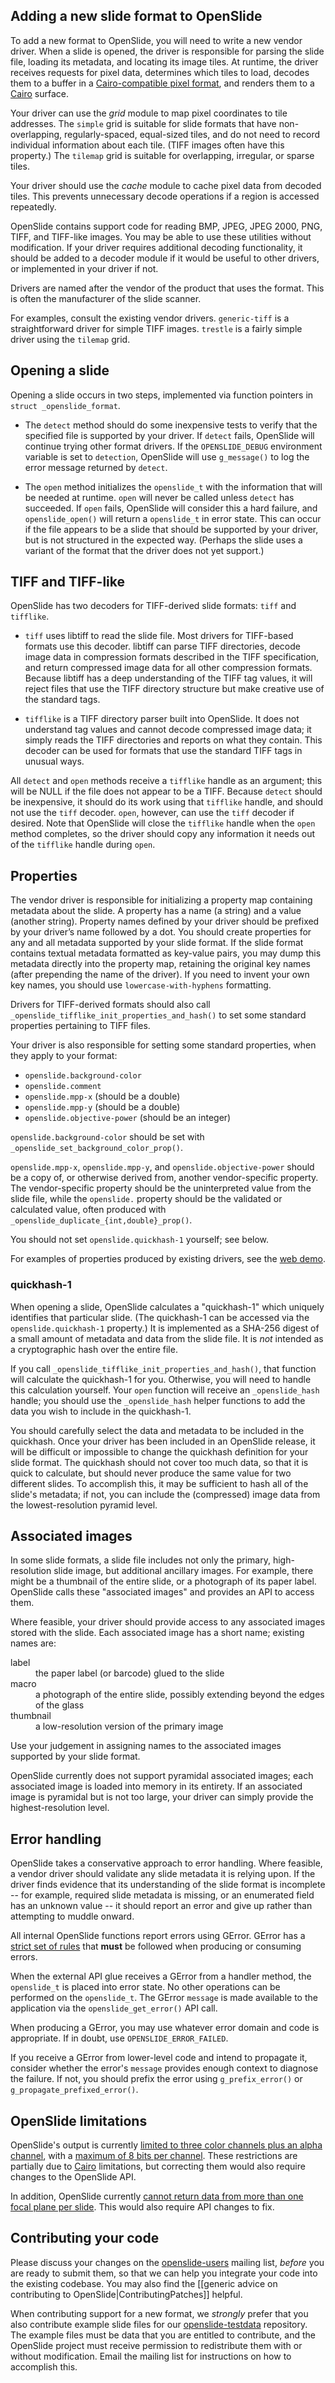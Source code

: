 Adding a new slide format to OpenSlide
--------------------------------------

To add a new format to OpenSlide, you will need to write a new vendor driver.  When a slide is opened, the driver is responsible for parsing the slide file, loading its metadata, and locating its image tiles.  At runtime, the driver receives requests for pixel data, determines which tiles to load, decodes them to a buffer in a [Cairo-compatible pixel format](http://cairographics.org/manual/cairo-Image-Surfaces.html#cairo-format-t), and renders them to a [Cairo](http://cairographics.org/) surface.

Your driver can use the *grid* module to map pixel coordinates to tile addresses.  The `simple` grid is suitable for slide formats that have non-overlapping, regularly-spaced, equal-sized tiles, and do not need to record individual information about each tile.  (TIFF images often have this property.)  The `tilemap` grid is suitable for overlapping, irregular, or sparse tiles.

Your driver should use the *cache* module to cache pixel data from decoded tiles.  This prevents unnecessary decode operations if a region is accessed repeatedly.

OpenSlide contains support code for reading BMP, JPEG, JPEG 2000, PNG, TIFF, and TIFF-like images.  You may be able to use these utilities without modification.  If your driver requires additional decoding functionality, it should be added to a decoder module if it would be useful to other drivers, or implemented in your driver if not.

Drivers are named after the vendor of the product that uses the format.  This is often the manufacturer of the slide scanner.

For examples, consult the existing vendor drivers.  `generic-tiff` is a straightforward driver for simple TIFF images.  `trestle` is a fairly simple driver using the `tilemap` grid.

Opening a slide
---------------

Opening a slide occurs in two steps, implemented via function pointers in `struct _openslide_format`.

- The `detect` method should do some inexpensive tests to verify that the specified file is supported by your driver.  If `detect` fails, OpenSlide will continue trying other format drivers.  If the `OPENSLIDE_DEBUG` environment variable is set to `detection`, OpenSlide will use `g_message()` to log the error message returned by `detect`.

- The `open` method initializes the `openslide_t` with the information that will be needed at runtime.  `open` will never be called unless `detect` has succeeded.  If `open` fails, OpenSlide will consider this a hard failure, and `openslide_open()` will return a `openslide_t` in error state.  This can occur if the file appears to be a slide that should be supported by your driver, but is not structured in the expected way.  (Perhaps the slide uses a variant of the format that the driver does not yet support.)  

TIFF and TIFF-like
------------------

OpenSlide has two decoders for TIFF-derived slide formats: `tiff` and `tifflike`.

- `tiff` uses libtiff to read the slide file.  Most drivers for TIFF-based formats use this decoder.  libtiff can parse TIFF directories, decode image data in compression formats described in the TIFF specification, and return compressed image data for all other compression formats.  Because libtiff has a deep understanding of the TIFF tag values, it will reject files that use the TIFF directory structure but make creative use of the standard tags.

- `tifflike` is a TIFF directory parser built into OpenSlide.  It does not understand tag values and cannot decode compressed image data; it simply reads the TIFF directories and reports on what they contain.  This decoder can be used for formats that use the standard TIFF tags in unusual ways.

All `detect` and `open` methods receive a `tifflike` handle as an argument; this will be NULL if the file does not appear to be a TIFF.  Because `detect` should be inexpensive, it should do its work using that `tifflike` handle, and should not use the `tiff` decoder.  `open`, however, can use the `tiff` decoder if desired.  Note that OpenSlide will close the `tifflike` handle when the `open` method completes, so the driver should copy any information it needs out of the `tifflike` handle during `open`.

Properties
----------

The vendor driver is responsible for initializing a property map containing metadata about the slide.  A property has a name (a string) and a value (another string).  Property names defined by your driver should be prefixed by your driver’s name followed by a dot.  You should create properties for any and all metadata supported by your slide format.  If the slide format contains textual metadata formatted as key-value pairs, you may dump this metadata directly into the property map, retaining the original key names (after prepending the name of the driver).  If you need to invent your own key names, you should use `lowercase-with-hyphens` formatting.

Drivers for TIFF-derived formats should also call `_openslide_tifflike_init_properties_and_hash()` to set some standard properties pertaining to TIFF files.

Your driver is also responsible for setting some standard properties, when they apply to your format:

* `openslide.background-color`
* `openslide.comment`
* `openslide.mpp-x` (should be a double)
* `openslide.mpp-y` (should be a double)
* `openslide.objective-power` (should be an integer)

`openslide.background-color` should be set with `_openslide_set_background_color_prop()`.

`openslide.mpp-x`, `openslide.mpp-y`, and `openslide.objective-power` should be a copy of, or otherwise derived from, another vendor-specific property.  The vendor-specific property should be the uninterpreted value from the slide file, while the `openslide.` property should be the validated or calculated value, often produced with `_openslide_duplicate_{int,double}_prop()`.

You should not set `openslide.quickhash-1` yourself; see below.

For examples of properties produced by existing drivers, see the [web demo](http://openslide.org/demo/).

### quickhash-1

When opening a slide, OpenSlide calculates a "quickhash-1" which uniquely identifies that particular slide.  (The quickhash-1 can be accessed via the `openslide.quickhash-1` property.)  It is implemented as a SHA-256 digest of a small amount of metadata and data from the slide file.  It is *not* intended as a cryptographic hash over the entire file.

If you call `_openslide_tifflike_init_properties_and_hash()`, that function will calculate the quickhash-1 for you.  Otherwise, you will need to handle this calculation yourself.  Your `open` function will receive an `_openslide_hash` handle; you should use the `_openslide_hash` helper functions to add the data you wish to include in the quickhash-1.

You should carefully select the data and metadata to be included in the quickhash.  Once your driver has been included in an OpenSlide release, it will be difficult or impossible to change the quickhash definition for your slide format.  The quickhash should not cover too much data, so that it is quick to calculate, but should never produce the same value for two different slides.  To accomplish this, it may be sufficient to hash all of the slide's metadata; if not, you can include the (compressed) image data from the lowest-resolution pyramid level.

Associated images
-----------------

In some slide formats, a slide file includes not only the primary, high-resolution slide image, but additional ancillary images.  For example, there might be a thumbnail of the entire slide, or a photograph of its paper label.  OpenSlide calls these "associated images" and provides an API to access them.

Where feasible, your driver should provide access to any associated images stored with the slide.  Each associated image has a short name; existing names are:

<dl>
<dt>label
<dd>the paper label (or barcode) glued to the slide
<dt>macro
<dd>a photograph of the entire slide, possibly extending beyond the edges of the glass
<dt>thumbnail
<dd>a low-resolution version of the primary image
</dl>

Use your judgement in assigning names to the associated images supported by your slide format.

OpenSlide currently does not support pyramidal associated images; each associated image is loaded into memory in its entirety.  If an associated image is pyramidal but is not too large, your driver can simply provide the highest-resolution level.

Error handling
--------------

OpenSlide takes a conservative approach to error handling.  Where feasible, a vendor driver should validate any slide metadata it is relying upon.  If the driver finds evidence that its understanding of the slide format is incomplete -- for example, required slide metadata is missing, or an enumerated field has an unknown value -- it should report an error and give up rather than attempting to muddle onward.

All internal OpenSlide functions report errors using GError.  GError has a [strict set of rules](http://developer.gnome.org/glib/stable/glib-Error-Reporting.html#glib-Error-Reporting.description) that **must** be followed when producing or consuming errors.

When the external API glue receives a GError from a handler method, the `openslide_t` is placed into error state.  No other operations can be performed on the `openslide_t`.  The GError `message` is made available to the application via the `openslide_get_error()` API call.

When producing a GError, you may use whatever error domain and code is appropriate.  If in doubt, use `OPENSLIDE_ERROR_FAILED`.

If you receive a GError from lower-level code and intend to propagate it, consider whether the error's `message` provides enough context to diagnose the failure.  If not, you should prefix the error using `g_prefix_error()` or `g_propagate_prefixed_error()`.

OpenSlide limitations
---------------------

OpenSlide's output is currently [limited to three color channels plus an alpha channel](https://github.com/openslide/openslide/issues/42), with a [maximum of 8 bits per channel](https://github.com/openslide/openslide/issues/41).  These restrictions are partially due to [Cairo](http://cairographics.org/) limitations, but correcting them would also require changes to the OpenSlide API.

In addition, OpenSlide currently [cannot return data from more than one focal plane per slide](https://github.com/openslide/openslide/issues/31).  This would also require API changes to fix.

Contributing your code
----------------------

Please discuss your changes on the [openslide-users](http://lists.andrew.cmu.edu/mailman/listinfo/openslide-users/) mailing list, *before* you are ready to submit them, so that we can help you integrate your code into the existing codebase.  You may also find the [[generic advice on contributing to OpenSlide|ContributingPatches]] helpful.

When contributing support for a new format, we *strongly* prefer that you also contribute example slide files for our [openslide-testdata](http://openslide.cs.cmu.edu/download/openslide-testdata/) repository.  The example files must be data that you are entitled to contribute, and the OpenSlide project must receive permission to redistribute them with or without modification.  Email the mailing list for instructions on how to accomplish this.